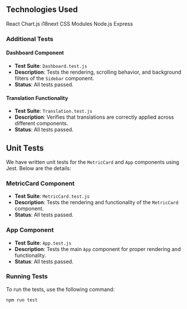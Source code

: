 ## Technologies Used

React
Chart.js
i18next
CSS Modules
Node.js
Express


### Additional Tests

#### Dashboard Component
- **Test Suite**: `Dashboard.test.js`
- **Description**: Tests the rendering, scrolling behavior, and background filters of the `Sidebar` component.
- **Status**: All tests passed.

#### Translation Functionality
- **Test Suite**: `Translation.test.js`
- **Description**: Verifies that translations are correctly applied across different components.
- **Status**: All tests passed.

## Unit Tests

We have written unit tests for the `MetricCard` and `App` components using Jest. Below are the details:

### MetricCard Component
- **Test Suite**: `MetricCard.test.js`
- **Description**: Tests the rendering and functionality of the `MetricCard` component.
- **Status**: All tests passed.

### App Component
- **Test Suite**: `App.test.js`
- **Description**: Tests the main `App` component for proper rendering and functionality.
- **Status**: All tests passed.

### Running Tests
To run the tests, use the following command:

```bash
npm run test
